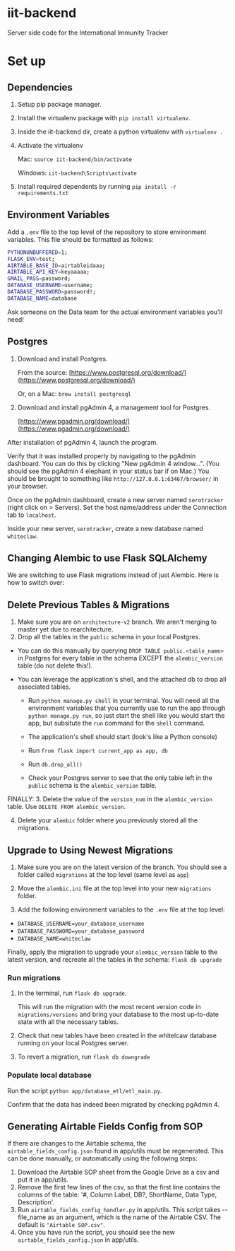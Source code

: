 # iit-backend
Server side code for the International Immunity Tracker

# Set up

## Dependencies

1. Setup pip package manager.
2. Install the virtualenv package with `pip install virtualenv`.
3. Inside the iit-backend dir, create a python virtualenv with `virtualenv .` 
4. Activate the virtualenv

    Mac: `source iit-backend/bin/activate`

    Windows: `iit-backend\Scripts\activate`

5. Install required dependents by running `pip install -r requirements.txt`

## Environment Variables

Add a `.env` file to the top level of the repository to store environment variables. This file should be formatted as follows:

```bash
PYTHONUNBUFFERED=1;
FLASK_ENV=test;
AIRTABLE_BASE_ID=airtableidaaa;
AIRTABLE_API_KEY=keyaaaaa;
GMAIL_PASS=password;
DATABASE_USERNAME=username;
DATABASE_PASSWORD=password!;
DATABASE_NAME=database
```

Ask someone on the Data team for the actual environment variables you'll need! 

## Postgres

1. Download and install Postgres.

    From the source: [https://www.postgresql.org/download/](https://www.postgresql.org/download/)

    Or, on a Mac: `brew install postgresql`

2. Download and install pgAdmin 4, a management tool for Postgres. 

   [https://www.pgadmin.org/download/](https://www.pgadmin.org/download/)

After installation of pgAdmin 4, launch the program. 

Verify that it was installed properly by navigating to the pgAdmin dashboard. You can do this by clicking "New pgAdmin 4 window...". (You should see the pgAdmin 4 elephant in your status bar if on Mac.) You should be brought to something like `http://127.0.0.1:63467/browser/` in your browser.

Once on the pgAdmin dashboard, create a new server named `serotracker` (right click on > Servers). Set the host name/address under the Connection tab to `localhost`. 

Inside your new server, `serotracker`, create a new database named `whiteclaw`.  

## Changing Alembic to use Flask SQLAlchemy

We are switching to use Flask migrations instead of just Alembic. Here is how to switch over:

## Delete Previous Tables & Migrations

1. Make sure you are on ```architecture-v2``` branch. We aren't merging to master yet due to
rearchitecture.
2. Drop all the tables in the ```public``` schema in your local Postgres.

  * You can do this manually by querying ```DROP TABLE public.<table_name>``` in Postgres for every table in the schema EXCEPT the
  ```alembic_version``` table (do not delete this!).

  * You can leverage the application's shell, and the attached db to drop all associated tables.

    * Run ```python manage.py shell``` in your terminal. You will need all the environment variables that
you currently use to run the app through ```python manage.py run```, so just start the shell like you
would start the app, but subsitute the ```run``` command for the ```shell``` command.

    * The application's shell should start (look's like a Python console)

    * Run ```from flask import current_app as app, db```

    * Run ```db.drop_all()```

    * Check your Postgres server to see that the only table left in the ```public``` schema is the
```alembic_version``` table.

FINALLY:
3. Delete the value of the ```version_num``` in the ```alembic_version``` table. Use
```DELETE FROM alembic_version```.

4. Delete your ```alembic``` folder where you previously stored all the migrations.

## Upgrade to Using Newest Migrations

1. Make sure you are on the latest version of the branch. You should see a folder called 
```migrations``` at the top level (same level as ```app```)

2. Move the ```alembic.ini``` file at the top level into your new ```migrations``` folder.

2. Add the following environment variables to the ```.env``` file at the top level:
* ```DATABASE_USERNAME=your_database_username```
* ```DATABASE_PASSWORD=your_database_password```
* ```DATABASE_NAME=whiteclaw```

Finally, apply the migration to upgrade your ```alembic_version``` table to the latest version, and 
recreate all the tables in the schema: ```flask db upgrade```

### Run migrations
1. In the terminal, run ```flask db upgrade```.

    This will run the migration with the most recent version code in ```migrations/versions``` and bring your database
    to the most up-to-date state with all the necessary tables.

2. Check that new tables have been created in the whitelcaw database running on your local Postgres server.

3. To revert a migration, run ```flask db downgrade```


### Populate local database

Run the script `python app/database_etl/etl_main.py`.

Confirm that the data has indeed been migrated by checking pgAdmin 4.

## Generating Airtable Fields Config from SOP
If there are changes to the Airtable schema, the `airtable_fields_config.json` found in app/utils must be regenerated.
This can be done manually, or automatically using the following steps:
1. Download the Airtable SOP sheet from the Google Drive as a csv and put it in app/utils.
2. Remove the first few lines of the csv, so that the first line contains the columns of the table:
'#, Column Label, DB?, ShortName, Data Type, Description'.
3. Run `airtable_fields_config_handler.py` in app/utils. This script takes --file_name as an argument,
which is the name of the Airtable CSV. The default is `"Airtable SOP.csv"`.
4. Once you have run the script, you should see the new `airtable_fields_config.json` in app/utils.

